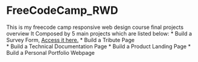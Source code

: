 # FreeCodeCamp_RWD
This is my freecode camp responsive web design course final projects overview 
It Composed by 5 main projects which are listed below:
    * Build a Survey Form, [Access it here.](https://www.freecodecamp.org/learn/2022/responsive-web-design/build-a-survey-form-project/build-a-survey-form)
    * Build a Tribute Page	
    * Build a Technical Documentation Page
    * Build a Product Landing Page
    * Build a Personal Portfolio Webpage
